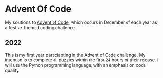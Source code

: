 # Advent Of Code

My solutions to [Advent of Code](https://adventofcode.com/), which occurs in December of each year as a festive-themed coding challenge.

## 2022

This is my first year particiapting in the Advent of Code challenge.
My intention is to complete all puzzles within the first 24 hours of their release.
I will use the Python programming language, with an emphasis on code quality.
